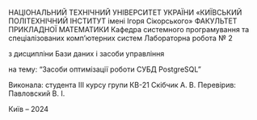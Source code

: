  

НАЦІОНАЛЬНИЙ ТЕХНІЧНИЙ УНІВЕРСИТЕТ УКРАЇНИ
«КИЇВСЬКИЙ ПОЛІТЕХНІЧНИЙ ІНСТИТУТ імені Ігоря Сікорського» ФАКУЛЬТЕТ ПРИКЛАДНОЇ МАТЕМАТИКИ
Кафедра системного програмування та спеціалізованих комп’ютерних систем
Лабораторна робота № 2

з дисципліни Бази даних і засоби управління

на тему: “Засоби оптимізації роботи СУБД PostgreSQL”



Виконала: 
студента ІІI курсу
групи КВ-21 
Скібчик А. В. 
Перевірив:
Павловский В. І.











Київ – 2024
